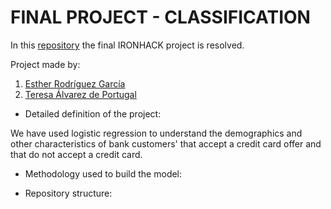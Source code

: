 # FINAL PROJECT - CLASSIFICATION

In this [repository](https://github.com/ESTHERRODRIGUEZGARCIA/FINAL-PROJECT.git) the final IRONHACK project is resolved.

Project made by:
1. [Esther Rodríguez García](https://github.com/ESTHERRODRIGUEZGARCIA)
2. [Teresa Álvarez de Portugal](https://github.com/tereesaalvarez)

- Detailed definition of the project:

We have used logistic regression to understand the demographics and other characteristics of bank customers' that accept a credit card offer and that do not accept a credit card.

* Methodology used to build the model:

* Repository structure:
